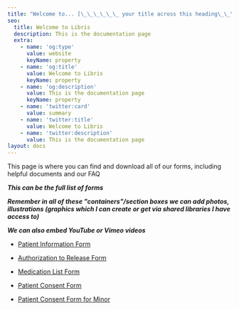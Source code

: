 ```yaml
---
title: "Welcome to... [\_\_\_\_\_\_ your title across this heading\_\_\_ ]"
seo:
  title: Welcome to Libris
  description: This is the documentation page
  extra:
    - name: 'og:type'
      value: website
      keyName: property
    - name: 'og:title'
      value: Welcome to Libris
      keyName: property
    - name: 'og:description'
      value: This is the documentation page
      keyName: property
    - name: 'twitter:card'
      value: summary
    - name: 'twitter:title'
      value: Welcome to Libris
    - name: 'twitter:description'
      value: This is the documentation page
layout: docs
---
```

This page is where you can find and download all of our forms, including helpful documents and our FAQ

***This can be the full list of forms***

***Remember in all of these "containers"/section boxes we can add photos, illustrations (graphics which I can create or get via shared libraries I have access to)***

***We can also embed YouTube or Vimeo videos***

*   [Patient Information Form](http://drgcg.com/PatientInformation.pdf)

*   [Authorization to Release Form](http://drgcg.com/AuthorizationForm.pdf)

*   [Medication List Form](http://drgcg.com/MedicationList.pdf)

*   [Patient Consent Form](http://drgcg.com/PrivConAdult.pdf)

*   [Patient Consent Form for Minor](http://drgcg.com/PrivConMinor.pdf)
